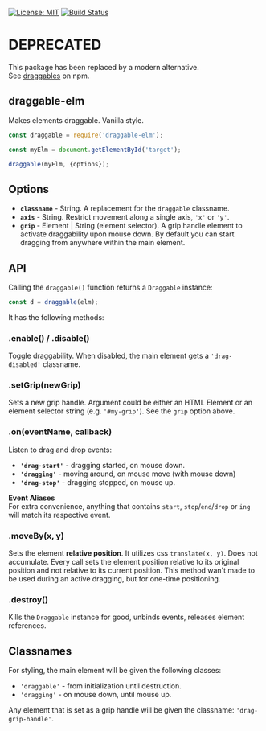 [![License: MIT](https://img.shields.io/badge/License-MIT-blue.svg)](https://opensource.org/licenses/MIT)
[![Build Status](https://travis-ci.org/taitulism/draggable.svg?branch=develop)](https://travis-ci.org/taitulism/draggable)

DEPRECATED
==========
This package has been replaced by a modern alternative.  
See [draggables](https://www.npmjs.com/package/draggables) on npm.


draggable-elm
-------------
Makes elements draggable. Vanilla style.

```js
const draggable = require('draggable-elm');

const myElm = document.getElementById('target');

draggable(myElm, {options});
```

## Options

* **`classname`** - String. A replacement for the `draggable` classname.
* **`axis`** - String. Restrict movement along a single axis, `'x'` or `'y'`.
* **`grip`** - Element | String (element selector). A grip handle element to activate draggability upon mouse down. By default you can start dragging from anywhere within the main element.

## API
Calling the `draggable()` function returns a `Draggable` instance: 
```js
const d = draggable(elm);
```
It has the following methods:

### **.enable() / .disable()**
Toggle draggability. When disabled, the main element gets a `'drag-disabled'` classname.

### **.setGrip(newGrip)**
Sets a new grip handle. Argument could be either an HTML Element or an element selector string (e.g. `'#my-grip'`). See the `grip` option above.

### **.on(eventName, callback)**
Listen to drag and drop events:
* **`'drag-start'`** - dragging started, on mouse down.
* **`'dragging'`** - moving around, on mouse move (with mouse down)
* **`'drag-stop'`** - dragging stopped, on mouse up.

**Event Aliases**  
For extra convenience, anything that contains `start`, `stop`/`end`/`drop` or `ing` will match its respective event.

### **.moveBy(x, y)**
Sets the element **relative position**. It utilizes css `translate(x, y)`.
Does not accumulate. Every call sets the element position relative to its original position and not relative to its current position.
This method wan't made to be used during an active dragging, but for one-time positioning.

### **.destroy()**
Kills the `Draggable` instance for good, unbinds events, releases element references.


## Classnames
For styling, the main element will be given the following classes:
* `'draggable'` - from initialization until destruction.
* `'dragging'` - on mouse down, until mouse up.

Any element that is set as a grip handle will be given the classname: `'drag-grip-handle'`.
